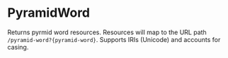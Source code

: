 # PyramidWord

Returns pyrmid word resources. Resources will map to the URL path `/pyramid-word?{pyramid-word}`. Supports IRIs (Unicode) and accounts for casing.
